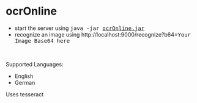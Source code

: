 # ocrOnline

- start the server using <tt>java -jar <a href="https://raw.githubusercontent.com/karsten314159/ocrOnline/master/target/ocrOnline.jar">ocrOnline.jar</a></tt>
- recognize an image using http://localhost:9000/recognize?b64=<tt>Your Image Base64 here</tt>

<br />

Supported Languages:

<ul>
  <li>English</li>
  <li>German</li>
</ul

Uses tesseract
